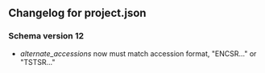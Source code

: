 ## Changelog for project.json

### Schema version 12

* *alternate_accessions* now must match accession format, "ENCSR..." or "TSTSR..."

